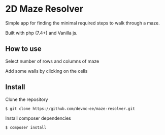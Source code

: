 # 2D Maze Resolver

Simple app for finding the minimal required steps to walk through a maze.

Built with php (7.4+) and Vanilla js.

## How to use
Select number of rows and columns of maze

Add some walls by clicking on the cells

## Install

Clone the repository
````
$ git clone https://github.com/devmc-ee/maze-resolver.git
````

Install composer dependencies 
````
$ composer install
````

